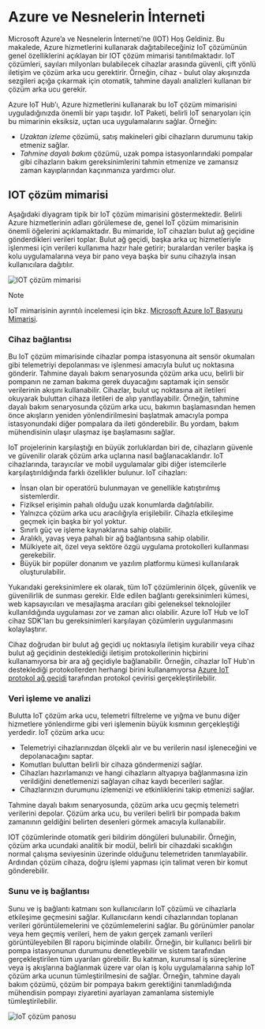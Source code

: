 
# <a name="azure-and-internet-of-things"></a>Azure ve Nesnelerin İnterneti

Microsoft Azure’a ve Nesnelerin İnterneti’ne (IOT) Hoş Geldiniz. Bu makalede, Azure hizmetlerini kullanarak dağıtabileceğiniz IoT çözümünün genel özelliklerini açıklayan bir IOT çözüm mimarisi tanıtılmaktadır. IoT çözümleri, sayıları milyonları bulabilecek cihazlar arasında güvenli, çift yönlü iletişim ve çözüm arka ucu gerektirir. Örneğin, cihaz - bulut olay akışınızda sezgileri açığa çıkarmak için otomatik, tahmine dayalı analizleri kullanan bir çözüm arka ucu gerekir.

Azure IoT Hub’ı, Azure hizmetlerini kullanarak bu IoT çözüm mimarisini uyguladığınızda önemli bir yapı taşıdır. IoT Paketi, belirli IoT senaryoları için bu mimarinin eksiksiz, uçtan uca uygulamalarını sağlar. Örneğin:

* *Uzaktan izleme* çözümü, satış makineleri gibi cihazların durumunu takip etmeniz sağlar.
* *Tahmine dayalı bakım* çözümü, uzak pompa istasyonlarındaki pompalar gibi cihazların bakım gereksinimlerini tahmin etmenize ve zamansız zaman kayıplarından kaçınmanıza yardımcı olur.

## <a name="iot-solution-architecture"></a>IOT çözüm mimarisi

Aşağıdaki diyagram tipik bir IoT çözüm mimarisini göstermektedir. Belirli Azure hizmetlerinin adları görülemese de, genel IoT çözüm mimarisinin önemli öğelerini açıklamaktadır. Bu mimaride, IoT cihazları bulut ağ geçidine gönderdikleri verileri toplar. Bulut ağ geçidi, başka arka uç hizmetleriyle işlenmesi için verileri kullanıma hazır hale getirir; buralardan veriler başka iş kolu uygulamalarına veya bir pano veya başka bir sunu cihazıyla insan kullanıcılara dağıtılır.

![IOT çözüm mimarisi][img-solution-architecture]

> [!NOTE]
> IoT mimarisinin ayrıntılı incelemesi için bkz. [Microsoft Azure IoT Başvuru Mimarisi][lnk-refarch].

### <a name="device-connectivity"></a>Cihaz bağlantısı

Bu IoT çözüm mimarisinde cihazlar pompa istasyonuna ait sensör okumaları gibi telemetriyi depolanması ve işlenmesi amacıyla bulut uç noktasına gönderir. Tahmine dayalı bakım senaryosunda çözüm arka ucu, belirli bir pompanın ne zaman bakıma gerek duyacağını saptamak için sensör verilerinin akışını kullanabilir. Cihazlar, bulut uç noktasına ait iletileri okuyarak buluttan cihaza iletileri de alıp yanıtlayabilir. Örneğin, tahmine dayalı bakım senaryosunda çözüm arka ucu, bakımın başlamasından hemen önce akışların yeniden yönlendirilmesini başlatmak amacıyla pompa istasyonundaki diğer pompalara da ileti gönderebilir. Bu yordam, bakım mühendisinin ulaşır ulaşmaz işe başlamasını sağlar.

IoT projelerinin karşılaştığı en büyük zorluklardan biri de, cihazların güvenle ve güvenilir olarak çözüm arka uçlarına nasıl bağlanacaklarıdır. IoT cihazlarında, tarayıcılar ve mobil uygulamalar gibi diğer istemcilerle karşılaştırıldığında farklı özellikler bulunur. IoT cihazları:

* İnsan olan bir operatörü bulunmayan ve genellikle katıştırılmış sistemlerdir.
* Fiziksel erişimin pahalı olduğu uzak konumlarda dağıtılabilir.
* Yalnızca çözüm arka ucu aracılığıyla erişilebilir. Cihazla etkileşime geçmek için başka bir yol yoktur.
* Sınırlı güç ve işleme kaynaklarına sahip olabilir.
* Aralıklı, yavaş veya pahalı bir ağ bağlantısına sahip olabilir.
* Mülkiyete ait, özel veya sektöre özgü uygulama protokolleri kullanması gerekebilir.
* Büyük bir popüler donanım ve yazılım platformu kümesi kullanılarak oluşturulabilir.

Yukarıdaki gereksinimlere ek olarak, tüm IoT çözümlerinin ölçek, güvenlik ve güvenilirlik de sunması gerekir. Elde edilen bağlantı gereksinimleri kümesi, web kapsayıcıları ve mesajlaşma aracıları gibi geleneksel teknolojiler kullanıldığında uygulaması zor ve zaman alıcı olabilir. Azure IoT Hub ve IoT cihaz SDK'ları bu gereksinimleri karşılayan çözümlerin uygulanmasını kolaylaştırır.

Cihaz doğrudan bir bulut ağ geçidi uç noktasıyla iletişim kurabilir veya cihaz bulut ağ geçidinin desteklediği iletişim protokollerinin hiçbirini kullanamıyorsa bir ara ağ geçidiyle bağlanabilir. Örneğin, cihazlar IoT Hub'ın desteklediği protokollerden herhangi birini kullanamıyorsa [Azure IoT protokol ağ geçidi][lnk-protocol-gateway] tarafından protokol çevirisi gerçekleştirilebilir.

### <a name="data-processing-and-analytics"></a>Veri işleme ve analizi

Bulutta IoT çözüm arka ucu, telemetri filtreleme ve yığma ve bunu diğer hizmetlere yönlendirme gibi veri işlemenin büyük kısmının gerçekleştiği yerdedir. IoT çözüm arka ucu:

* Telemetriyi cihazlarınızdan ölçekli alır ve bu verilerin nasıl işleneceğini ve depolanacağını saptar. 
* Komutları buluttan belirli bir cihaza göndermenizi sağlar.
* Cihazları hazırlamanızı ve hangi cihazların altyapıya bağlanmasına izin verildiğini denetlemenizi sağlayan cihaz kaydı becerileri sağlar.
* Cihazlarınızın durumunu izlemenizi ve etkinliklerini takip etmenizi sağlar.

Tahmine dayalı bakım senaryosunda, çözüm arka ucu geçmiş telemetri verilerini depolar. Çözüm arka ucu, bu verileri belirli bir pompada bakım zamanının geldiğini belirten desenleri görmek amacıyla kullanabilir.

IOT çözümlerinde otomatik geri bildirim döngüleri bulunabilir. Örneğin, çözüm arka ucundaki analitik bir modül, belirli bir cihazdaki sıcaklığın normal çalışma seviyesinin üzerinde olduğunu telemetriden tanımlayabilir. Ardından çözüm cihaza, doğru işlemi yapması için talimat veren bir komut gönderebilir.

### <a name="presentation-and-business-connectivity"></a>Sunu ve iş bağlantısı

Sunu ve iş bağlantı katmanı son kullanıcıların IoT çözümü ve cihazlarla etkileşime geçmesini sağlar. Kullanıcıların kendi cihazlarından toplanan verileri görüntülemelerini ve çözümlemelerini sağlar. Bu görünümler panolar veya hem geçmiş verileri, hem de yakın gerçek zamanlı verileri görüntüleyebilen BI raporu biçiminde olabilir. Örneğin, bir kullanıcı belirli bir pompa istasyonunun durumunu denetleyebilir ve sistem tarafından gerçekleştirilen tüm uyarıları görebilir. Bu katman, kurumsal iş süreçlerine veya iş akışlarına bağlanmak üzere var olan iş kolu uygulamalarına sahip IoT çözüm arka ucunun tümleştirilmesini de sağlar. Örneğin, tahmine dayalı bakım çözümü, çözüm bir pompaya bakım gerektiğini tanımladığında mühendisin pompayı ziyaretini ayarlayan zamanlama sistemiyle tümleştirilebilir.

![IoT çözüm panosu][img-dashboard]

[img-solution-architecture]: ./media/iot-azure-and-iot/iot-reference-architecture.png
[img-dashboard]: ./media/iot-azure-and-iot/iot-suite.png

[lnk-machinelearning]: http://azure.microsoft.com/documentation/services/machine-learning/
[Azure IoT Suite]: http://azure.microsoft.com/solutions/iot
[lnk-protocol-gateway]:  ../articles/iot-hub/iot-hub-protocol-gateway.md
[lnk-refarch]: http://download.microsoft.com/download/A/4/D/A4DAD253-BC21-41D3-B9D9-87D2AE6F0719/Microsoft_Azure_IoT_Reference_Architecture.pdf
